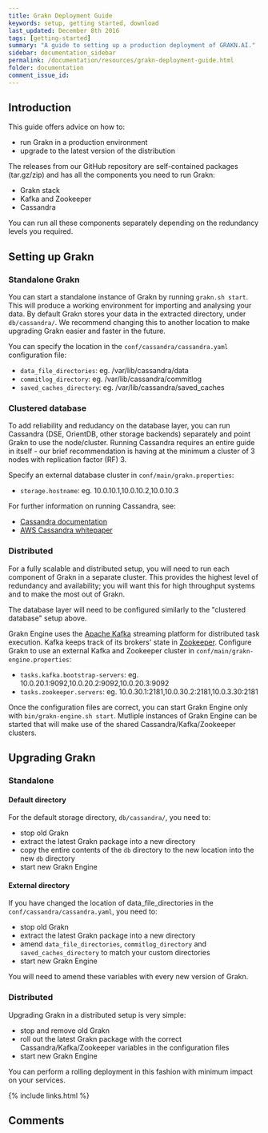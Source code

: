 ```yaml
---
title: Grakn Deployment Guide
keywords: setup, getting started, download
last_updated: December 8th 2016
tags: [getting-started]
summary: "A guide to setting up a production deployment of GRAKN.AI."
sidebar: documentation_sidebar
permalink: /documentation/resources/grakn-deployment-guide.html
folder: documentation
comment_issue_id: 
---
```



## Introduction

This guide offers advice on how to:
- run Grakn in a production environment
- upgrade to the latest version of the distribution

The releases from our GitHub repository are self-contained packages (tar.gz/zip) and has all the components you need to run Grakn:
- Grakn stack
- Kafka and Zookeeper
- Cassandra

You can run all these components separately depending on the redundancy levels you required.

## Setting up Grakn
### Standalone Grakn
You can start a standalone instance of Grakn by running `grakn.sh start`. This will produce a working environment for importing and analysing your data.
By default Grakn stores your data in the extracted directory, under `db/cassandra/`.
We recommend changing this to another location to make upgrading Grakn easier and faster in the future.

You can specify the location in the `conf/cassandra/cassandra.yaml` configuration file:
- `data_file_directories`: eg. /var/lib/cassandra/data
- `commitlog_directory`: eg. /var/lib/cassandra/commitlog
- `saved_caches_directory`: eg. /var/lib/cassandra/saved_caches

### Clustered database
To add reliability and redudancy on the database layer, you can run Cassandra (DSE, OrientDB, other storage backends) separately and point Grakn to use the node/cluster.
Running Cassandra requires an entire guide in itself - our brief recommendation is having at the minimum a cluster of 3 nodes with replication factor (RF) 3.

Specify an external database cluster in `conf/main/grakn.properties`:
- `storage.hostname`: eg. 10.0.10.1,10.0.10.2,10.0.10.3

For further information on running Cassandra, see:
- [Cassandra documentation](http://cassandra.apache.org/doc/latest/operating/index.html)
- [AWS Cassandra whitepaper](https://d0.awsstatic.com/whitepapers/Cassandra_on_AWS.pdf)

### Distributed
For a fully scalable and distributed setup, you will need to run each component of Grakn in a separate cluster.
This provides the highest level of redundancy and availability; you will want this for high throughput systems and to make the most out of Grakn. 

The database layer will need to be configured similarly to the "clustered database" setup above.

Grakn Engine uses the [Apache Kafka](https://kafka.apache.org/) streaming platform for distributed task execution. Kafka keeps track of its brokers' state in [Zookeeper](https://zookeeper.apache.org/).
Configure Grakn to use an external Kafka and Zookeeper cluster in `conf/main/grakn-engine.properties`:
- `tasks.kafka.bootstrap-servers`: eg. 10.0.20.1:9092,10.0.20.2:9092,10.0.20.3:9092
- `tasks.zookeeper.servers`: eg. 10.0.30.1:2181,10.0.30.2:2181,10.0.3.30:2181

Once the configuration files are correct, you can start Grakn Engine only with `bin/grakn-engine.sh start`.
Mutliple instances of Grakn Engine can be started that will make use of the shared Cassandra/Kafka/Zookeeper clusters.

## Upgrading Grakn
### Standalone
#### Default directory
For the default storage directory, `db/cassandra/`, you need to:
- stop old Grakn
- extract the latest Grakn package into a new directory
- copy the entire contents of the `db` directory to the new location into the new `db` directory
- start new Grakn Engine

#### External directory
If you have changed the location of data_file_directories in the `conf/cassandra/cassandra.yaml`, you need to:
- stop old Grakn
- extract the latest Grakn package into a new directory
- amend `data_file_directories`, `commitlog_directory` and `saved_caches_directory` to match your custom directories
- start new Grakn Engine

You will need to amend these variables with every new version of Grakn.

### Distributed
Upgrading Grakn in a distributed setup is very simple:
- stop and remove old Grakn
- roll out the latest Grakn package with the correct Cassandra/Kafka/Zookeeper variables in the configuration files
- start new Grakn Engine

You can perform a rolling deployment in this fashion with minimum impact on your services.

{% include links.html %}

## Comments
